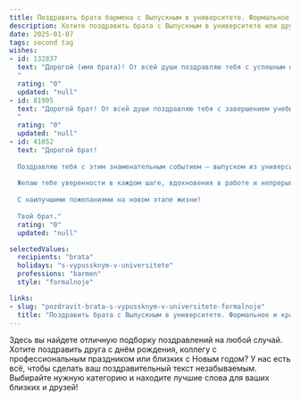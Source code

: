 ```yaml
---
title: Поздравить брата бармена с Выпускным в университете. Формальное и красивое
description: Хотите поздравить брата с Выпускным в университете или другим праздником? Наш ИИ создаст незабываемое поздравление, а вы обязательно выделитесь среди других.  
date: 2025-01-07
tags: second tag
wishes:
- id: 132837
  text: "Дорогой (имя брата)! От всей души поздравляю тебя с успешным окончанием университета и получением профессии бармена!  Пусть твой профессиональный путь будет полон ярких моментов,  интересных проектов и благодарных клиентов. Желаю тебе крепкого здоровья,  творческих успехов и  всего самого наилучшего!
  "
  rating: "0"
  updated: "null"
- id: 81905
  text: "Дорогой брат! От всей души поздравляю тебя с завершением учебы и получением диплома бармена! Пусть твой профессиональный путь будет ярким и полным интересных возможностей. Желаю тебе  успеха, творческих идей и, конечно же, благодарных клиентов!
  "
  rating: "0"
  updated: "null"
- id: 41052
  text: "Дорогой брат!
  
  Поздравляю тебя с этим знаменательным событием — выпуском из университета! Ты достиг важной вехи на своём пути, и я горжусь твоими успехами. Профессия бармена открывает перед тобой множество возможностей, и уверен, что ты сможешь проявить свои таланты и креативность в этом направлении.
  
  Желаю тебе уверенности в каждом шаге, вдохновения в работе и непрерывного стремления к новым вершинам. Пусть каждый коктейль, который ты создашь, станет шедевром, а каждый гость — довольным и счастливым.
  
  С наилучшими пожеланиями на новом этапе жизни!
  
  Твой брат."
  rating: "0"
  updated: "null"

selectedValues:
  recipients: "brata"
  holidays: "s-vypussknym-v-universitete"
  professions: "barmen"
  style: "formalnoje"

links:
- slug: "pozdravit-brata-s-vypussknym-v-universitete-formalnoje"
  title: "Поздравить брата с Выпускным в университете. Формальное и красивое"
---
```


Здесь вы найдете отличную подборку поздравлений на любой случай.
Хотите поздравить друга с днём рождения, коллегу с профессиональным праздником или близких с Новым годом? У нас есть всё, чтобы сделать ваш поздравительный текст незабываемым. Выбирайте нужную категорию и находите лучшие слова для ваших близких и друзей!
